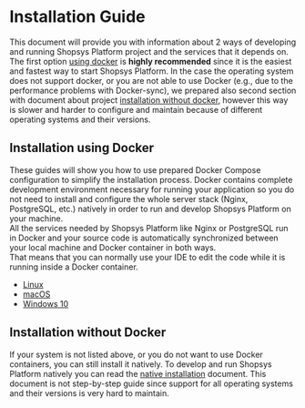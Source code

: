 # Installation Guide

This document will provide you with information about 2 ways of developing and running Shopsys Platform project and the services that it depends on.  
The first option [using docker](#installation-using-docker) is **highly recommended** since it is the easiest and fastest way to start Shopsys Platform.
In the case the operating system does not support docker, or you are not able to use Docker (e.g., due to the performance problems with Docker-sync), we prepared also second section with document about project [installation without docker](#installation-without-docker), however this way is slower and harder to configure and maintain because of different operating systems and their versions.

## Installation using Docker

These guides will show you how to use prepared Docker Compose configuration to simplify the installation process.
Docker contains complete development environment necessary for running your application so you do not need to install and configure the whole server stack (Nginx, PostgreSQL, etc.) natively in order to run and develop Shopsys Platform on your machine.  
All the services needed by Shopsys Platform like Nginx or PostgreSQL run in Docker and your source code is automatically synchronized between your local machine and Docker container in both ways.  
That means that you can normally use your IDE to edit the code while it is running inside a Docker container.

- [Linux](installation-using-docker-linux.md)
- [macOS](installation-using-docker-macos.md)
- [Windows 10](installation-using-docker-windows-10.md)

## Installation without Docker

If your system is not listed above, or you do not want to use Docker containers, you can still install it natively.
To develop and run Shopsys Platform natively you can read the [native installation](native-installation.md) document.
This document is not step-by-step guide since support for all operating systems and their versions is very hard to maintain.
